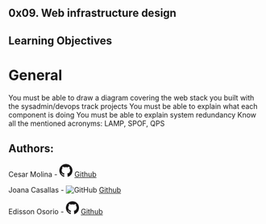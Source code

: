 ## 0x09. Web infrastructure design

## Learning Objectives

# General


You must be able to draw a diagram covering the web stack you built with the sysadmin/devops track projects
You must be able to explain what each component is doing
You must be able to explain system redundancy Know all the mentioned acronyms: LAMP, SPOF, QPS
## Authors:

Cesar Molina - <img alt="GitHub" width="26px" src="https://raw.githubusercontent.com/github/explore/78df643247d429f6cc873026c0622819ad797942/topics/github/github.png" /> [Github](https://github.com/mrcesar95)

Joana Casallas  - <img alt="GitHub" width="26px" src="https://avatars.githubusercontent.com/u/82981522?v=4" /> [Github](https://github.com/joacasallas)

Edisson Osorio  - <img alt="GitHub" width="26px" src="https://raw.githubusercontent.com/github/explore/78df643247d429f6cc873026c0622819ad797942/topics/github/github.png" /> [Github](https://github.com/edisson11osorio)
